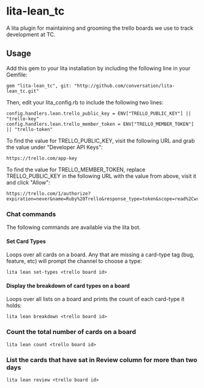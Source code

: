 # lita-lean\_tc

A lita plugin for maintaining and grooming the trello boards we use to track development at TC.

## Usage

Add this gem to your lita installation by including the following line in your Gemfile:

    gem "lita-lean_tc", git: "http://github.com/conversation/lita-lean_tc.git"

Then, edit your lita\_config.rb to include the following two lines:

    config.handlers.lean.trello_public_key = ENV["TRELLO_PUBLIC_KEY"] || "trello-key"
    config.handlers.lean.trello_member_token = ENV["TRELLO_MEMBER_TOKEN"] || "trello-token"

To find the value for TRELLO\_PUBLIC\_KEY, visit the following URL and grab the
value under "Developer API Keys":

    https://trello.com/app-key

To find the value for TRELLO\_MEMBER\_TOKEN, replace TRELLO\_PUBLIC\_KEY in the following
URL with the value from above, visit it and click "Allow":

    https://trello.com/1/authorize?expiration=never&name=Ruby%20Trello&response_type=token&scope=read%2Cwrite%2Caccount&key=TRELLO_PUBLIC_KEY

### Chat commands

The following commands are available via the lita bot.

#### Set Card Types

Loops over all cards on a board. Any that are missing a card-type tag (bug, feature, etc)
will prompt the channel to choose a type:

    lita lean set-types <trello board id>

#### Display the breakdown of card types on a board

Loops over all lists on a board and prints the count of each card-type it holds:

    lita lean breakdown <trello board id>

### Count the total number of cards on a board

    lita lean count <trello board id>

### List the cards that have sat in Review column for more than two days

    lita lean review <trello board id>

